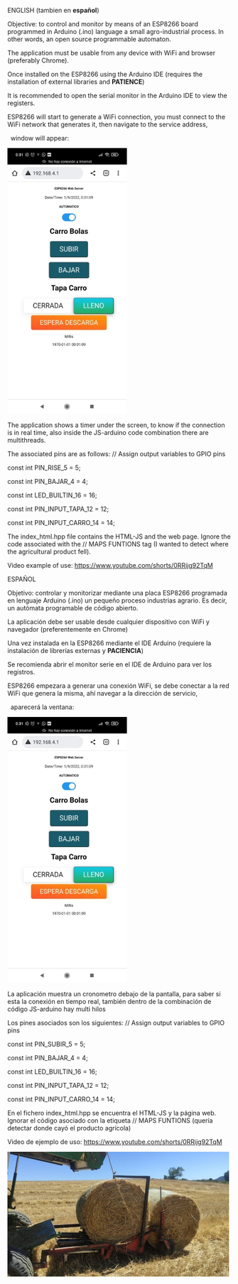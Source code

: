 ﻿
ENGLISH  (tambien en **español**) 

Objective: to control and monitor by means of an ESP8266 board programmed in Arduino (.ino) language a small agro-industrial process. In other words, an open source programmable automaton.

The application must be usable from any device with WiFi and browser (preferably Chrome). 

Once installed on the ESP8266 using the Arduino IDE (requires the installation of external libraries and **PATIENCE**) 

It is recommended to open the serial monitor in the Arduino IDE to view the registers.

ESP8266 will start to generate a WiFi connection, you must connect to the WiFi network that generates it, then navigate to the service address,

` `window will appear:

![WhatsApp Image 2023-09-22 at 13.17](Aspose.Words.3878dd68-a1b3-4146-bca2-6530efdef114.001.jpeg)

The application shows a timer under the screen, to know if the connection is in real time, also inside the JS-arduino code combination there are multithreads. 

The associated pins are as follows:
// Assign output variables to GPIO pins

const int PIN\_RISE\_5 = 5;

const int PIN\_BAJAR\_4 = 4;

const int LED\_BUILTIN\_16 = 16;

const int PIN\_INPUT\_TAPA\_12 = 12;

const int PIN\_INPUT\_CARRO\_14 = 14;

The index\_html.hpp file contains the HTML-JS and the web page. Ignore the code associated with the // MAPS FUNTIONS tag (I wanted to detect where the agricultural product fell). 

Video example of use: [https://www.youtube.com/shorts/0RRijg92TqM ](https://www.youtube.com/shorts/0RRijg92TqM)

ESPAÑOL

Objetivo: controlar y monitorizar mediante una placa ESP8266 programada en lenguaje Arduino (.ino) un pequeño proceso industrias agrario. Es decir, un autómata programable de código abierto.

La aplicación debe ser usable desde cualquier dispositivo con WiFi y navegador (preferentemente en Chrome) 

Una vez instalada en la ESP8266 mediante el IDE Arduino (requiere la instalación de librerías externas y **PACIENCIA**) 

Se recomienda abrir el monitor serie en el IDE de Arduino para ver los registros.

ESP8266 empezara a generar una conexión WiFi, se debe conectar a la red WiFi que genera la misma, ahí navegar a la dirección de servicio,

` `aparecerá la ventana:

![WhatsApp Image 2023-09-22 at 13.17](Aspose.Words.3878dd68-a1b3-4146-bca2-6530efdef114.001.jpeg)

La aplicación muestra un cronometro debajo de la pantalla, para saber si esta la conexión en tiempo real, también dentro de la combinación de código JS-arduino hay multi hilos 

Los pines asociados son los siguientes:
// Assign output variables to GPIO pins

const int PIN\_SUBIR\_5 = 5;

const int PIN\_BAJAR\_4 = 4;

const int LED\_BUILTIN\_16 = 16;

const int PIN\_INPUT\_TAPA\_12 = 12;

const int PIN\_INPUT\_CARRO\_14 = 14;

En el fichero index\_html.hpp se encuentra el HTML-JS y la página web. Ignorar el código asociado con la etiqueta // MAPS FUNTIONS (quería detectar donde cayó el producto agrícola) 

Video de ejemplo de uso: <https://www.youtube.com/shorts/0RRijg92TqM> 


![](Aspose.Words.3878dd68-a1b3-4146-bca2-6530efdef114.003.jpeg "WhatsApp Image 2023-09-22 at 14.02.20(1)")
